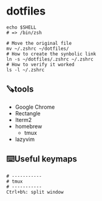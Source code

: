 # dotfiles

```
echo $SHELL
# => /bin/zsh

# Move the original file
mv ~/.zshrc ~/dotfiles/
# How to create the synbolic link
ln -s ~/dotfiles/.zshrc ~/.zshrc
# How to verify it worked
ls -l ~/.zshrc
```

## 🪚tools
- Google Chrome
- Rectangle
- Iterm2
- homebrew
	- tmux
- lazyvim

## ⌨️Useful keymaps

```
# -----------
# tmux
# -----------
Ctrl+b%: split window
```


